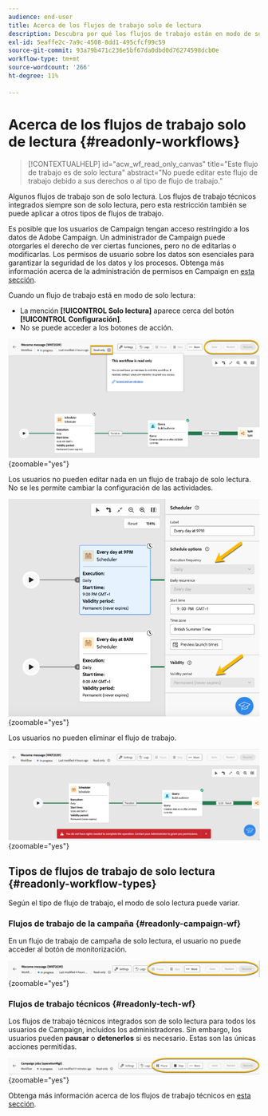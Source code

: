 ```yaml
---
audience: end-user
title: Acerca de los flujos de trabajo solo de lectura
description: Descubra por qué los flujos de trabajo están en modo de solo lectura
exl-id: 5eaffe2c-7a9c-4508-8dd1-495cfcf99c59
source-git-commit: 93a79b471c236e5bf67da0dbd0d76274598dcb0e
workflow-type: tm+mt
source-wordcount: '266'
ht-degree: 11%

---
```


# Acerca de los flujos de trabajo solo de lectura {#readonly-workflows}

>[!CONTEXTUALHELP]
>id="acw_wf_read_only_canvas"
>title="Este flujo de trabajo es de solo lectura"
>abstract="No puede editar este flujo de trabajo debido a sus derechos o al tipo de flujo de trabajo."

Algunos flujos de trabajo son de solo lectura. Los flujos de trabajo técnicos integrados siempre son de solo lectura, pero esta restricción también se puede aplicar a otros tipos de flujos de trabajo.

Es posible que los usuarios de Campaign tengan acceso restringido a los datos de Adobe Campaign. Un administrador de Campaign puede otorgarles el derecho de ver ciertas funciones, pero no de editarlas o modificarlas. Los permisos de usuario sobre los datos son esenciales para garantizar la seguridad de los datos y los procesos. Obtenga más información acerca de la administración de permisos en Campaign en [esta sección](../get-started/permissions.md).

Cuando un flujo de trabajo está en modo de solo lectura:

* La mención **[!UICONTROL Solo lectura]** aparece cerca del botón **[!UICONTROL Configuración]**.
* No se puede acceder a los botones de acción.

![Interfaz de flujo de trabajo de solo lectura que muestra el botón de configuración y los botones de acción deshabilitados.](assets/readonly-workflow.png){zoomable="yes"}

Los usuarios no pueden editar nada en un flujo de trabajo de solo lectura. No se les permite cambiar la configuración de las actividades.

![Interfaz de programador en modo de solo lectura, que muestra las opciones de configuración deshabilitadas.](assets/scheduler-readonly.png){zoomable="yes"}

Los usuarios no pueden eliminar el flujo de trabajo.

![Interfaz que muestra derechos restringidos para eliminar flujos de trabajo.](assets/readonly-rights.png){zoomable="yes"}

## Tipos de flujos de trabajo de solo lectura {#readonly-workflow-types}

Según el tipo de flujo de trabajo, el modo de solo lectura puede variar.

### Flujos de trabajo de la campaña {#readonly-campaign-wf}

En un flujo de trabajo de campaña de solo lectura, el usuario no puede acceder al botón de monitorización.

![Interfaz de flujo de trabajo de Campaign en modo de solo lectura, que muestra las opciones de supervisión deshabilitadas.](assets/readonly-campaign-workflow.png){zoomable="yes"}

### Flujos de trabajo técnicos {#readonly-tech-wf}

Los flujos de trabajo técnicos integrados son de solo lectura para todos los usuarios de Campaign, incluidos los administradores. Sin embargo, los usuarios pueden **pausar** o **detenerlos** si es necesario. Estas son las únicas acciones permitidas.

![Interfaz técnica de flujo de trabajo en modo de solo lectura, que muestra opciones para pausar o detener flujos de trabajo.](assets/readonly-technical-workflow.png){zoomable="yes"}

Obtenga más información acerca de los flujos de trabajo técnicos en [esta sección](https://experienceleague.adobe.com/es/docs/campaign/automation/workflows/introduction/wf-type/technical-workflows).